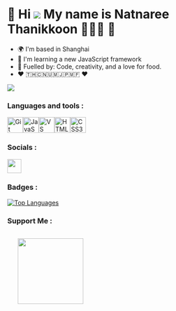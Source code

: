🌱 Hi ![](https://user-images.githubusercontent.com/18350557/176309783-0785949b-9127-417c-8b55-ab5a4333674e.gif) My name is Natnaree Thanikkoon 🐕‍🦺🦮 🌱
=============================


* 🌍  I'm based in Shanghai
* 🧠  I'm learning a new JavaScript framework
* 🍜 Fuelled by: Code, creativity, and a love for food.
* ♥ 🇹🇭🇨🇳🇺🇲🇯🇵🇲🇫 ♥
<p></p>
<a href="https://www.github.com/natnaree40" target="_blank" rel="noreferrer"><img src="https://img.shields.io/github/followers/natnaree40?logo=github&style=for-the-badge&color=ec4899&labelColor=1c1917" /></a>

### Languages and tools :

<p align="left"> <a href="https://git-scm.com/" target="_blank" rel="noreferrer"><img src="https://raw.githubusercontent.com/danielcranney/readme-generator/main/public/icons/skills/git-colored.svg" width="36" height="36" alt="Git" /></a><a href="https://developer.mozilla.org/en-US/docs/Web/JavaScript" target="_blank" rel="noreferrer"><img src="https://raw.githubusercontent.com/danielcranney/readme-generator/main/public/icons/skills/javascript-colored.svg" width="36" height="36" alt="JavaScript" /></a><a href="https://code.visualstudio.com/" target="_blank" rel="noreferrer"><img src="https://raw.githubusercontent.com/danielcranney/readme-generator/main/public/icons/skills/visualstudiocode.svg" width="36" height="36" alt="VS Code" /></a><a href="https://developer.mozilla.org/en-US/docs/Glossary/HTML5" target="_blank" rel="noreferrer"><img src="https://raw.githubusercontent.com/danielcranney/readme-generator/main/public/icons/skills/html5-colored.svg" width="36" height="36" alt="HTML5" /></a><a href="https://www.w3.org/TR/CSS/#css" target="_blank" rel="noreferrer"><img src="https://raw.githubusercontent.com/danielcranney/readme-generator/main/public/icons/skills/css3-colored.svg" width="36" height="36" alt="CSS3" /></a> </p> 

### Socials :

<p align="left"> <a href="https://www.github.com/natnaree40" target="_blank" rel="noreferrer"> <picture> <source media="(prefers-color-scheme: dark)" srcset="https://raw.githubusercontent.com/danielcranney/readme-generator/main/public/icons/socials/github-dark.svg" /> <source media="(prefers-color-scheme: light)" srcset="https://raw.githubusercontent.com/danielcranney/readme-generator/main/public/icons/socials/github.svg" /> <img src="https://raw.githubusercontent.com/danielcranney/readme-generator/main/public/icons/socials/github.svg" width="32" height="32" /> </picture> </a></p>

### Badges :

<a href="https://github.com/natnaree40" align="left"><img src="https://github-readme-stats.vercel.app/api/top-langs/?username=natnaree40&langs_count=10&title_color=ec4899&text_color=ffffff&icon_color=ec4899&bg_color=1c1917&hide_border=true&locale=en&custom_title=Top%20%Languages" alt="Top Languages" /></a>

### Support Me :

<ul style="list-style-type: none; margin: 0;">

<p style="display: inline-block; margin-right: 0.25rem;"><a href="https://www.buymeacoffee.com/natnaree40"><img src="https://cdn.buymeacoffee.com/buttons/v2/default-yellow.png" width="150"/></a></p>

</ul>
